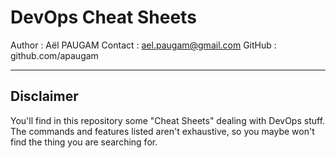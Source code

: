 # DevOps Cheat Sheets
Author : Aël PAUGAM
Contact : ael.paugam@gmail.com
GitHub : github.com/apaugam
_ _ _

## Disclaimer
You'll find in this repository some "Cheat Sheets" dealing with DevOps stuff.
The commands and features listed aren't exhaustive, so you maybe won't find the thing you are searching for.
